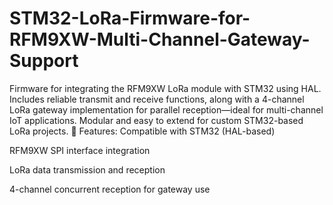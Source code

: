 # STM32-LoRa-Firmware-for-RFM9XW-Multi-Channel-Gateway-Support
Firmware for integrating the RFM9XW LoRa module with STM32 using HAL. Includes reliable transmit and receive functions, along with a 4-channel LoRa gateway implementation for parallel reception—ideal for multi-channel IoT applications. Modular and easy to extend for custom STM32-based LoRa projects.
🔧 Features:
Compatible with STM32 (HAL-based)

RFM9XW SPI interface integration

LoRa data transmission and reception

4-channel concurrent reception for gateway use
